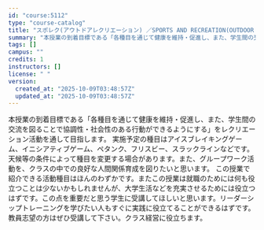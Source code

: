 ```yaml
---
id: "course:5112"
type: "course-catalog"
title: "スポレク(アウトドアレクリエーション) ／SPORTS AND RECREATION(OUTDOOR RECREATION)"
summary: "本授業の到着目標である「各種目を通じて健康を維持・促進し、また、学生間の交流を図ることで協調性・社会性のある行動ができるようにする」をレクリエーション活動を通して目指します。 実施予定の種目はアイスブレイキングゲーム、イニシアティブゲーム、…"
tags: []
campus: ""
credits: 1
instructors: []
license: " "
version:
  created_at: "2025-10-09T03:48:57Z"
  updated_at: "2025-10-09T03:48:57Z"
---
```


本授業の到着目標である「各種目を通じて健康を維持・促進し、また、学生間の交流を図ることで協調性・社会性のある行動ができるようにする」をレクリエーション活動を通して目指します。 実施予定の種目はアイスブレイキングゲーム、イニシアティブゲーム、ペタンク、フリスビー、スラックラインなどです。天候等の条件によって種目を変更する場合があります。また、グループワーク活動を、クラスの中での良好な人間関係育成を図りたいと思います。 この授業で紹介できる活動種目はほんのわずかです。またこの授業は就職のためには何も役立つことは少ないかもしれませんが、大学生活などを充実させるためには役立つはずです。この点を重要だと思う学生に受講してほしいと思います。リーダーシップトレーニングを学びたい人もすぐに実践に役立てることができるはずです。教員志望の方はぜひ受講して下さい。クラス経営に役立ちます。
